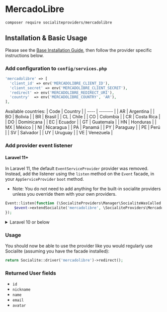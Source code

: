 # MercadoLibre

```bash
composer require socialiteproviders/mercadolibre
```

## Installation & Basic Usage

Please see the [Base Installation Guide](https://socialiteproviders.com/usage/), then follow the provider specific instructions below.

### Add configuration to `config/services.php`

```php
'mercadolibre' => [    
  'client_id' => env('MERCADOLIBRE_CLIENT_ID'),  
  'client_secret' => env('MERCADOLIBRE_CLIENT_SECRET'),  
  'redirect' => env('MERCADOLIBRE_REDIRECT_URI'),
  'country'  => env('MERCADOLIBRE_COUNTRY', 'AR'), 
],
```

Available countries:
| Code | Country |
| ---- | ------- |
| AR | Argentina |
| BO | Bolivia |
| BR | Brasil |
| CL | Chile |
| CO | Colombia |
| CR | Costa Rica |
| DO | Dominicana |
| EC | Ecuador |
| GT | Guatemala |
| HN | Honduras |
| MX | México |
| NI | Nicaragua |
| PA | Panamá |
| PY | Paraguay |
| PE | Perú |
| SV | Salvador |
| UY | Uruguay |
| VE | Venezuela |

### Add provider event listener

#### Laravel 11+

In Laravel 11, the default `EventServiceProvider` provider was removed. Instead, add the listener using the `listen` method on the `Event` facade, in your `AppServiceProvider` `boot` method.

* Note: You do not need to add anything for the built-in socialite providers unless you override them with your own providers.

```php
Event::listen(function (\SocialiteProviders\Manager\SocialiteWasCalled $event) {
    $event->extendSocialite('mercadolibre', \SocialiteProviders\MercadoLibre\Provider::class);
});
```
<details>
<summary>
Laravel 10 or below
</summary>
Configure the package's listener to listen for `SocialiteWasCalled` events.

Add the event to your `listen[]` array in `app/Providers/EventServiceProvider`. See the [Base Installation Guide](https://socialiteproviders.com/usage/) for detailed instructions.

```php
protected $listen = [
    \SocialiteProviders\Manager\SocialiteWasCalled::class => [
        // ... other providers
        \SocialiteProviders\MercadoLibre\MercadoLibreExtendSocialite::class.'@handle',
    ],
];
```
</details>

### Usage

You should now be able to use the provider like you would regularly use Socialite (assuming you have the facade installed):

```php
return Socialite::driver('mercadolibre')->redirect();
```

### Returned User fields

- ``id``
- ``nickname``
- ``name``
- ``email``
- ``avatar``

